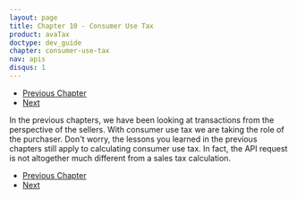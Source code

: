 ```yaml
---
layout: page
title: Chapter 10 - Consumer Use Tax
product: avaTax
doctype: dev_guide
chapter: consumer-use-tax
nav: apis
disqus: 1
---
```


<ul class="pager">
  <li class="previous"><a href="/avatax/dev-guide/locations/"><i class="glyphicon glyphicon-chevron-left"></i>Previous Chapter</a></li>
  <li class="next"><a href="/avatax/dev-guide/consumer-use-tax/what-is-use-tax/">Next<i class="glyphicon glyphicon-chevron-right"></i></a></li>
</ul>

In the previous chapters, we have been looking at transactions from the perspective of the sellers. With consumer use tax we are taking the role of the purchaser. Don't worry, the lessons you learned in the previous chapters still apply to calculating consumer use tax. In fact, the API request is not altogether much different from a sales tax calculation.

<ul class="pager">
  <li class="previous"><a href="/avatax/dev-guide/locations/"><i class="glyphicon glyphicon-chevron-left"></i>Previous Chapter</a></li>
  <li class="next"><a href="/avatax/dev-guide/consumer-use-tax/what-is-use-tax/">Next<i class="glyphicon glyphicon-chevron-right"></i></a></li>
</ul>